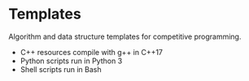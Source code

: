# Templates

Algorithm and data structure templates for competitive programming.

- C++ resources compile with g++ in C++17
- Python scripts run in Python 3
- Shell scripts run in Bash


